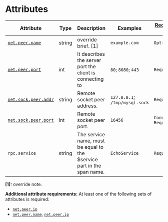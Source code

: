 # Attributes

<!-- semconv grpc.client(full) -->
| Attribute  | Type | Description  | Examples  | [Requirement Level](https://opentelemetry.io/docs/specs/semconv/general/attribute-requirement-level/) | Stability |
|---|---|---|---|---|---|
| [`net.peer.name`](input_general.md) | string | override brief. [1] | `example.com` | `Opt-In` | Experimental |
| [`net.peer.port`](input_general.md) | int | It describes the server port the client is connecting to | `80`; `8080`; `443` | `Required` | Experimental |
| [`net.sock.peer.addr`](input_general.md) | string | Remote socket peer address. | `127.0.0.1`; `/tmp/mysql.sock` | `Required` | Experimental |
| [`net.sock.peer.port`](input_general.md) | int | Remote socket peer port. | `16456` | `Conditionally Required` <condition> | Experimental |
| `rpc.service` | string | The service name, must be equal to the $service part in the span name. | `EchoService` | `Required` | Experimental |

**[1]:** override note.

**Additional attribute requirements:** At least one of the following sets of attributes is required:

* [`net.peer.ip`](input_general.md)
* [`net.peer.name`](input_general.md), [`net.peer.ip`](input_general.md)
<!-- endsemconv -->

